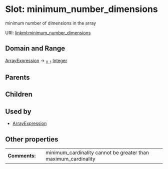
# Slot: minimum_number_dimensions

minimum number of dimensions in the array

URI: [linkml:minimum_number_dimensions](https://w3id.org/linkml/minimum_number_dimensions)


## Domain and Range

[ArrayExpression](ArrayExpression.md) &#8594;  <sub>0..1</sub> [Integer](types/Integer.md)

## Parents


## Children


## Used by

 * [ArrayExpression](ArrayExpression.md)

## Other properties

|  |  |  |
| --- | --- | --- |
| **Comments:** | | minimum_cardinality cannot be greater than maximum_cardinality |
